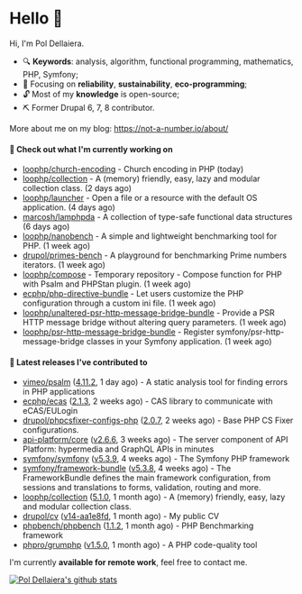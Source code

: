 # Hello 👋

Hi, I'm Pol Dellaiera.

- 🔍 **Keywords**: analysis, algorithm, functional programming, mathematics, PHP, Symfony;
- 🎯 Focusing on **reliability**, **sustainability**, **eco-programming**;
- 🔓 Most of my **knowledge** is open-source;
- ⛏️ Former Drupal 6, 7, 8 contributor.

More about me on my blog: https://not-a-number.io/about/

#### 👷 Check out what I'm currently working on

- [loophp/church-encoding](https://github.com/loophp/church-encoding) - Church encoding in PHP (today)
- [loophp/collection](https://github.com/loophp/collection) - A (memory) friendly, easy, lazy and modular collection class. (2 days ago)
- [loophp/launcher](https://github.com/loophp/launcher) - Open a file or a resource with the default OS application. (4 days ago)
- [marcosh/lamphpda](https://github.com/marcosh/lamphpda) - A collection of type-safe functional data structures (6 days ago)
- [loophp/nanobench](https://github.com/loophp/nanobench) - A simple and lightweight benchmarking tool for PHP. (1 week ago)
- [drupol/primes-bench](https://github.com/drupol/primes-bench) - A playground for benchmarking Prime numbers iterators. (1 week ago)
- [loophp/compose](https://github.com/loophp/compose) - Temporary repository - Compose function for PHP with Psalm and PHPStan plugin. (1 week ago)
- [ecphp/php-directive-bundle](https://github.com/ecphp/php-directive-bundle) - Let users customize the PHP configuration through a custom ini file. (1 week ago)
- [loophp/unaltered-psr-http-message-bridge-bundle](https://github.com/loophp/unaltered-psr-http-message-bridge-bundle) - Provide a PSR HTTP message bridge without altering query parameters. (1 week ago)
- [loophp/psr-http-message-bridge-bundle](https://github.com/loophp/psr-http-message-bridge-bundle) - Register symfony/psr-http-message-bridge classes in your Symfony application. (1 week ago)

#### 🔭 Latest releases I've contributed to

- [vimeo/psalm](https://github.com/vimeo/psalm) ([4.11.2](https://github.com/vimeo/psalm/releases/tag/4.11.2), 1 day ago) - A static analysis tool for finding errors in PHP applications
- [ecphp/ecas](https://github.com/ecphp/ecas) ([2.1.3](https://github.com/ecphp/ecas/releases/tag/2.1.3), 2 weeks ago) - CAS library to communicate with eCAS/EULogin
- [drupol/phpcsfixer-configs-php](https://github.com/drupol/phpcsfixer-configs-php) ([2.0.7](https://github.com/drupol/phpcsfixer-configs-php/releases/tag/2.0.7), 2 weeks ago) - Base PHP CS Fixer configurations.
- [api-platform/core](https://github.com/api-platform/core) ([v2.6.6](https://github.com/api-platform/core/releases/tag/v2.6.6), 3 weeks ago) - The server component of API Platform: hypermedia and GraphQL APIs in minutes
- [symfony/symfony](https://github.com/symfony/symfony) ([v5.3.9](https://github.com/symfony/symfony/releases/tag/v5.3.9), 4 weeks ago) - The Symfony PHP framework
- [symfony/framework-bundle](https://github.com/symfony/framework-bundle) ([v5.3.8](https://github.com/symfony/framework-bundle/releases/tag/v5.3.8), 4 weeks ago) - The FrameworkBundle defines the main framework configuration, from sessions and translations to forms, validation, routing and more.
- [loophp/collection](https://github.com/loophp/collection) ([5.1.0](https://github.com/loophp/collection/releases/tag/5.1.0), 1 month ago) - A (memory) friendly, easy, lazy and modular collection class.
- [drupol/cv](https://github.com/drupol/cv) ([v14-aa1e8fd](https://github.com/drupol/cv/releases/tag/v14-aa1e8fd), 1 month ago) - My public CV
- [phpbench/phpbench](https://github.com/phpbench/phpbench) ([1.1.2](https://github.com/phpbench/phpbench/releases/tag/1.1.2), 1 month ago) - PHP Benchmarking framework
- [phpro/grumphp](https://github.com/phpro/grumphp) ([v1.5.0](https://github.com/phpro/grumphp/releases/tag/v1.5.0), 1 month ago) - A PHP code-quality tool

I'm currently **available for remote work**, feel free to contact me.

[![Pol Dellaiera's github stats](https://github-readme-stats.vercel.app/api?username=drupol&count_private=true&show_icons=true)](https://github.com/drupol)
